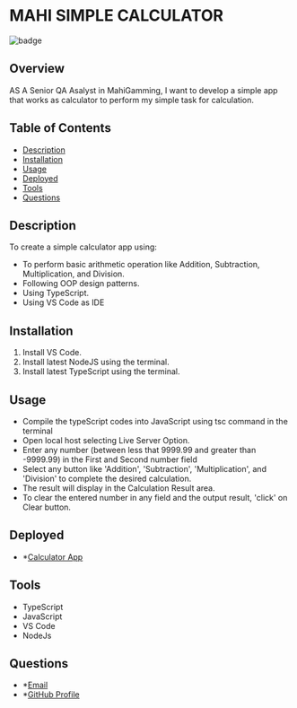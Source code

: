 # **MAHI SIMPLE CALCULATOR**

![badge](https://img.shields.io/badge/License-mit-blue)

## Overview

AS A Senior QA Asalyst in MahiGamming, I want to develop a simple app that works as calculator to perform my simple task for calculation.

## Table of Contents

- [Description](#description)
- [Installation](#installation)
- [Usage](#usage)
- [Deployed](#deployed)
- [Tools](#tools)
- [Questions](#questions)

## Description

To create a simple calculator app using:

- To perform basic arithmetic operation like Addition, Subtraction, Multiplication, and Division.
- Following OOP design patterns.
- Using TypeScript.
- Using VS Code as IDE

## Installation

1. Install VS Code.
2. Install latest NodeJS using the terminal.
3. Install latest TypeScript using the terminal.

## Usage

- Compile the typeScript codes into JavaScript using tsc command in the terminal
- Open local host selecting Live Server Option.
- Enter any number (between less that 9999.99 and greater than -9999.99) in the First and Second number field
- Select any button like 'Addition', 'Subtraction', 'Multiplication', and 'Division' to complete the desired calculation.
- The result will display in the Calculation Result area.
- To clear the entered number in any field and the output result, 'click' on Clear button.  


## Deployed

- \*[Calculator App](https://rococo-tanuki-20f259.netlify.app/)


## Tools

- TypeScript
- JavaScript
- VS Code
- NodeJs

## Questions

- \*[Email](awal3512@gmail.com)
- \*[GitHub Profile](https://github.com/mirzadev)
